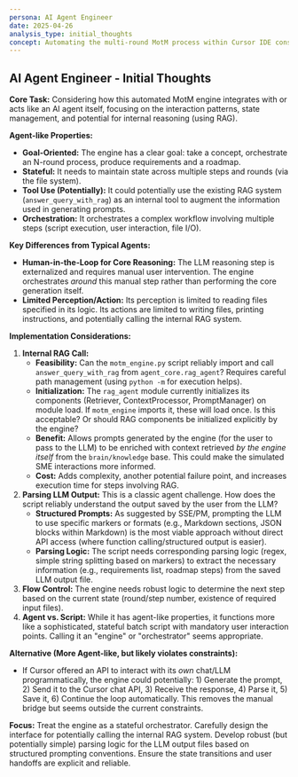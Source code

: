 ```yaml
---
persona: AI Agent Engineer
date: 2025-04-26
analysis_type: initial_thoughts
concept: Automating the multi-round MotM process within Cursor IDE constraints
---
```


## AI Agent Engineer - Initial Thoughts

**Core Task:** Considering how this automated MotM engine integrates with or acts like an AI agent itself, focusing on the interaction patterns, state management, and potential for internal reasoning (using RAG).

**Agent-like Properties:**

*   **Goal-Oriented:** The engine has a clear goal: take a concept, orchestrate an N-round process, produce requirements and a roadmap.
*   **Stateful:** It needs to maintain state across multiple steps and rounds (via the file system).
*   **Tool Use (Potentially):** It could potentially use the existing RAG system (`answer_query_with_rag`) as an internal tool to augment the information used in generating prompts.
*   **Orchestration:** It orchestrates a complex workflow involving multiple steps (script execution, user interaction, file I/O).

**Key Differences from Typical Agents:**

*   **Human-in-the-Loop for Core Reasoning:** The LLM reasoning step is externalized and requires manual user intervention. The engine orchestrates *around* this manual step rather than performing the core generation itself.
*   **Limited Perception/Action:** Its perception is limited to reading files specified in its logic. Its actions are limited to writing files, printing instructions, and potentially calling the internal RAG system.

**Implementation Considerations:**

1.  **Internal RAG Call:**
    *   **Feasibility:** Can the `motm_engine.py` script reliably import and call `answer_query_with_rag` from `agent_core.rag_agent`? Requires careful path management (using `python -m` for execution helps).
    *   **Initialization:** The `rag_agent` module currently initializes its components (Retriever, ContextProcessor, PromptManager) on module load. If `motm_engine` imports it, these will load once. Is this acceptable? Or should RAG components be initialized explicitly by the engine?
    *   **Benefit:** Allows prompts generated by the engine (for the user to pass to the LLM) to be enriched with context retrieved *by the engine itself* from the `brain/knowledge` base. This could make the simulated SME interactions more informed.
    *   **Cost:** Adds complexity, another potential failure point, and increases execution time for steps involving RAG.
2.  **Parsing LLM Output:** This is a classic agent challenge. How does the script reliably understand the output saved by the user from the LLM?
    *   **Structured Prompts:** As suggested by SSE/PM, prompting the LLM to use specific markers or formats (e.g., Markdown sections, JSON blocks within Markdown) is the most viable approach without direct API access (where function calling/structured output is easier).
    *   **Parsing Logic:** The script needs corresponding parsing logic (regex, simple string splitting based on markers) to extract the necessary information (e.g., requirements list, roadmap steps) from the saved LLM output file.
3.  **Flow Control:** The engine needs robust logic to determine the next step based on the current state (round/step number, existence of required input files).
4.  **Agent vs. Script:** While it has agent-like properties, it functions more like a sophisticated, stateful batch script with mandatory user interaction points. Calling it an "engine" or "orchestrator" seems appropriate.

**Alternative (More Agent-like, but likely violates constraints):**

*   If Cursor offered an API to interact with its *own* chat/LLM programmatically, the engine could potentially: 1) Generate the prompt, 2) Send it to the Cursor chat API, 3) Receive the response, 4) Parse it, 5) Save it, 6) Continue the loop automatically. This removes the manual bridge but seems outside the current constraints.

**Focus:** Treat the engine as a stateful orchestrator. Carefully design the interface for potentially calling the internal RAG system. Develop robust (but potentially simple) parsing logic for the LLM output files based on structured prompting conventions. Ensure the state transitions and user handoffs are explicit and reliable.
